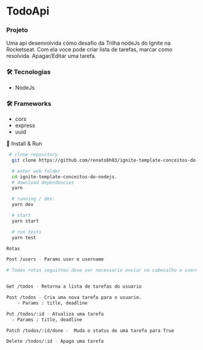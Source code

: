 # TodoApi

### Projeto

<p>Uma api desenvolvida como desafio da Trilha nodeJs do Ignite na Rocketseat.
Com ela voce pode criar lista de tarefas, marcar como resolvida. Apagar/Editar uma tarefa.
</p>

### 🛠 Tecnologias

- NodeJs

### 🛠 Frameworks

- cors
- express
- uuid

🔗 Install & Run

```bash
 # clone repository
  git clone https://github.com/renatobh83/ignite-template-conceitos-do-nodejs..git

  # enter web folder
  cd ignite-template-conceitos-do-nodejs.
  # download dependencies
  yarn

  # running / dev:
  yarn dev

  # start
  yarn start

  # run tests
  yarn test
```

```sh
Rotas

Post /users - Params user e username

# Todas rotas seguintes deve ser necessario enviar no cabecalho o username


Get /todos - Retorna a lista de tarefas do usuario

Post /todos - Cria uma nova tarefa para o usuario.
    - Params : title, deadline

Put /todos/:id - Atualiza uma tarefa
  - Params : title, deadline

Patch /todos/:id/done -  Muda o status de uma tarefa para True

Delete /todos/:id - Apaga uma tarefa
```
